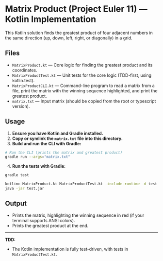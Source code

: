 # Matrix Product (Project Euler 11) — Kotlin Implementation

This Kotlin solution finds the greatest product of four adjacent numbers in the same direction (up, down, left, right, or diagonally) in a grid.

## Files
- `MatrixProduct.kt` — Core logic for finding the greatest product and its coordinates.
- `MatrixProductTest.kt` — Unit tests for the core logic (TDD-first, using kotlin.test).
- `MatrixProductCLI.kt` — Command-line program to read a matrix from a file, print the matrix with the winning sequence highlighted, and print the greatest product.
- `matrix.txt` — Input matrix (should be copied from the root or typescript version).

## Usage

1. **Ensure you have Kotlin and Gradle installed.**
2. **Copy or symlink the `matrix.txt` file into this directory.**
3. **Build and run the CLI with Gradle:**

```sh
# Run the CLI (prints the matrix and greatest product)
gradle run --args="matrix.txt"
```

4. **Run the tests with Gradle:**

```sh
gradle test
```


```sh
kotlinc MatrixProduct.kt MatrixProductTest.kt -include-runtime -d test.jar
java -jar test.jar
```

## Output
- Prints the matrix, highlighting the winning sequence in red (if your terminal supports ANSI colors).
- Prints the greatest product at the end.

---

**TDD:**
- The Kotlin implementation is fully test-driven, with tests in `MatrixProductTest.kt`.
